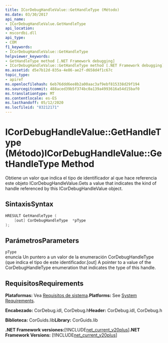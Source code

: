 ```yaml
---
title: ICorDebugHandleValue::GetHandleType (Método)
ms.date: 03/30/2017
api_name:
- ICorDebugHandleValue.GetHandleType
api_location:
- mscordbi.dll
api_type:
- COM
f1_keywords:
- ICorDebugHandleValue::GetHandleType
helpviewer_keywords:
- GetHandleType method [.NET Framework debugging]
- ICorDebugHandleValue::GetHandleType method [.NET Framework debugging]
ms.assetid: d5e7b12d-835a-4e86-ae2f-d658d4f1c67c
topic_type:
- apiref
ms.openlocfilehash: 6eb76ddd6ee8b2a00aac3af9ebf815338d29f194
ms.sourcegitcommit: 488aced39b5f374bc0a139a4993616a54d15baf0
ms.translationtype: MT
ms.contentlocale: es-ES
ms.lasthandoff: 05/12/2020
ms.locfileid: "83212171"
---
```

# <a name="icordebughandlevaluegethandletype-method"></a><span data-ttu-id="0dcda-102">ICorDebugHandleValue::GetHandleType (Método)</span><span class="sxs-lookup"><span data-stu-id="0dcda-102">ICorDebugHandleValue::GetHandleType Method</span></span>
<span data-ttu-id="0dcda-103">Obtiene un valor que indica el tipo de identificador al que hace referencia este objeto ICorDebugHandleValue.</span><span class="sxs-lookup"><span data-stu-id="0dcda-103">Gets a value that indicates the kind of handle referenced by this ICorDebugHandleValue object.</span></span>  
  
## <a name="syntax"></a><span data-ttu-id="0dcda-104">Sintaxis</span><span class="sxs-lookup"><span data-stu-id="0dcda-104">Syntax</span></span>  
  
```cpp  
HRESULT GetHandleType (  
    [out] CorDebugHandleType  *pType  
);  
```  
  
## <a name="parameters"></a><span data-ttu-id="0dcda-105">Parámetros</span><span class="sxs-lookup"><span data-stu-id="0dcda-105">Parameters</span></span>  
 `pType`  
 <span data-ttu-id="0dcda-106">enuncia Un puntero a un valor de la enumeración CorDebugHandleType (que indica el tipo de este identificador.</span><span class="sxs-lookup"><span data-stu-id="0dcda-106">[out] A pointer to a value of the CorDebugHandleType enumeration that indicates the type of this handle.</span></span>  
  
## <a name="requirements"></a><span data-ttu-id="0dcda-107">Requisitos</span><span class="sxs-lookup"><span data-stu-id="0dcda-107">Requirements</span></span>  
 <span data-ttu-id="0dcda-108">**Plataformas:** Vea [Requisitos de sistema](../../get-started/system-requirements.md).</span><span class="sxs-lookup"><span data-stu-id="0dcda-108">**Platforms:** See [System Requirements](../../get-started/system-requirements.md).</span></span>  
  
 <span data-ttu-id="0dcda-109">**Encabezado:** CorDebug.idl, CorDebug.h</span><span class="sxs-lookup"><span data-stu-id="0dcda-109">**Header:** CorDebug.idl, CorDebug.h</span></span>  
  
 <span data-ttu-id="0dcda-110">**Biblioteca:** CorGuids.lib</span><span class="sxs-lookup"><span data-stu-id="0dcda-110">**Library:** CorGuids.lib</span></span>  
  
 <span data-ttu-id="0dcda-111">**.NET Framework versiones:**[!INCLUDE[net_current_v20plus](../../../../includes/net-current-v20plus-md.md)]</span><span class="sxs-lookup"><span data-stu-id="0dcda-111">**.NET Framework Versions:** [!INCLUDE[net_current_v20plus](../../../../includes/net-current-v20plus-md.md)]</span></span>
